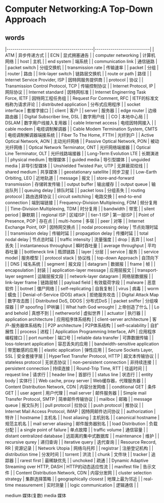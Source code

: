 # Computer Networking:A Top-Down Approach

## words 
|--------------------------------------------|----------------------------|
| ATM                                        | 异步传递方式               |
| ECN                                        | 显式拥塞通告               |
| computer networking                        | 计算机网络                 |
| host                                       | 主机                       |
| end system                                 | 端系统                     |
| communication link                         | 通信链路                   |
| packet switch                              | 分组交换机                 |
| transmission rate                          | 传输速率                   |
| packet                                     | 分组                       |
| router                                     | 路由                       |
| link-layer switch                          | 链路层交换机               |
| route or path                              | 路径                       |
| Internet Service Provider, ISP             | 因特网服务提供商           |
| protocol                                   | 协议                       |
| Transmission Control Protocol, TCP         | 传输控制协议               |
| Internet Protocol, IP                      | 网际协议                   |
| Internet standard                          | 因特网标准                 |
| Internet Enginerring Task Force, IETF      | 因特网工程任务组           |
| Request For Comment, RFC                   | IETF的标准文档称为请求评论 |
| distributed application                    | 分布式应用程序             |
| socket interface                           | 套接字接口                 |
| client                                     | 客户                       |
| server                                     | 服务器                     |
| edge router                                | 边缘路由器                 |
| Digital Subscriber line, DSL               | 数字用户线                 |
| CO                                         | 本地中心局                 |
| DSLAM                                      | 数字用户线接入复用器       |
| cable Internet access                      | 电缆因特网接入             |
| cable modem                                | 电缆调制解调器             |
| Cable Modem Termination System, CMTS       | 电缆调制解调器端接系统     |
| Fiber To The Home, FTTH                    | 光纤到户                   |
| Active Optical Network, AON                | 主动光纤网络               |
| Passive Optical Network, PON               | 被动光纤网络               |
| Optical Network Terminator, ONT            | 光纤网络端接器             |
| Optical Line Terminator, OLT               | 光纤线路端接器             |
| Long-Term Evolution LTE                    | 长期演进                   |
| physical medium                            | 物理媒体                   |
| guided media                               | 导引型媒体                 |
| unguided media                             | 非导引型媒体               |
| Unshielded Twisted Pair, UTP               | 无屏蔽双绞线               |
| shared medium                              | 共享媒体                   |
| geostationary satellite                    | 同步卫星                   |
| Low-Earth Orbiting, LEO                    | 近地轨道                   |
| message                                    | 报文                       |
| store-and-forward transmission             | 存储转发传输               |
| output buffer                              | 输出缓存                   |
| output queue                               | 输出队列                   |
| queuing delay                              | 排队时延                   |
| packet loss                                | 分组丢失                   |
| routing protocol                           | 路由选择协议               |
| circuit switching                          | 电路交换                   |
| end-to-end connection                      | 端到端链接                 |
| Frequency-Division Multiplexing, FDM       | 频分复用                   |
| Time-Division Multiplexing, TDM            | 时分复用                   |
| bandwidth                                  | 带宽                       |
| silent period                              | 静默期                     |
| regional ISP                               | 区域ISP                    |
| tier-1 ISP                                 | 第一层ISP                  |
| Point of Presence, POP                     | 存在点                     |
| multi-home                                 | 多宿                       |
| peer                                       | 对等                       |
| Internet Exchange Point, IXP               | 因特网交换点               |
| nodal processing delay                     | 节点处理时延               |
| transmission delay                         | 传输时延                   |
| propagation delay                          | 传播时延                   |
| total nodal delay                          | 节点总时延                 |
| traffic intensity                          | 流量强度                   |
| drop                                       | 丢弃                       |
| lost                                       | 丢失                       |
| instantaneous throughput                   | 瞬时吞吐量                 |
| average throughput                         | 平均吞吐量                 |
| bottleneck link                            | 瓶颈链路                   |
| layer                                      | 分层                       |
| service                                    | 服务                       |
| service model                              | 服务模型                   |
| protocol stack                             | 协议栈                     |
| top-down Approach                          | 自顶向下                   |
| DNS                                        | 域名系统                   |
| segment                                    | 报文段                     |
| datagram                                   | 数据报                     |
| frame                                      | 帧                         |
| encapsulation                              | 封装                       |
| application-layer message                  | 应用层报文                 |
| transport-layer segment                    | 运输层报文段               |
| network-layer datagram                     | 网络层数据报               |
| link-layer frame                           | 链路层帧                   |
| payload field                              | 有效载荷字段               |
| malware                                    | 恶意软件                   |
| botnet                                     | 僵尸网络                   |
| self-replicating                           | 自我复制                   |
| virus                                      | 病毒                       |
| worm                                       | 蠕虫                       |
| Denial-of-Service (DOS) attack             | 拒绝服务攻击               |
| Digital Attack Map                         | 数字攻击图                 |
| Distributed DoS, DDOS                      | 分布式DoS                  |
| packet sniffer                             | 分组嗅探器                 |
| IP spoofing                                | IP哄骗                     |
| What hath God wrought                      | 上帝创造了什么             |
| Lo and behold                              | 真想不到                   |
| netherworld                                | 虚拟世界                   |
| actuator                                   | 执行器                     |
| application architecture                   | 应用程序体系结构           |
| client-server architecture                 | 客户-服务器体系结构        |
| P2P architecture                           | P2P体系结构                |
| self-scalability                           | 自扩展性                   |
| process                                    | 进程                       |
| Application Programming Interface, API     | 应用程序编程接口           |
| port number                                | 端口号                     |
| reliable data transfer                     | 可靠数据传输               |
| loss-tolerant application                  | 容忍丢失的应用             |
| bandwidth-sensitive application            | 带宽敏感的应用             |
| elastic application                        | 弹性应用                   |
| Secure Sockets Layer, SSL                  | 安全套接字层               |
| HyperText Transfer Protocol, HTTP          | 超文本传输协议             |
| stateless protocol                         | 无状态协议                 |
| non-persistent connection                  | 非持续连接                 |
| persistent connection                      | 持续连接                   |
| Round-Trip Time, RTT                       | 往返时间                   |
| request line                               | 请求行                     |
| header line                                | 首部行                     |
| status line                                | 状态行                     |
| entity body                                | 实体行                     |
| Web cache, proxy server                    | Web缓存器，代理服务器      |
| Content Distribution Network, CDN          | 内容分发网络               |
| conditional GET                            | 条件GET                    |
| user agent                                 | 用户代理                   |
| mail server                                | 邮件服务器                 |
| Simple mail Transfer Protocol, SMTP        | 简单邮件传输协议           |
| mailbox                                    | 邮箱                       |
| message queue                              | 报文队列                   |
| pull protocol                              | 拉协议                     |
| push protocol                              | 推协议                     |
| Internet Mail Access Protocol, IMAP        | 因特网邮件访问协议         |
| authorization                              | 特许                       |
| hostname                                   | 主机名                     |
| host aliasing                              | 主机别名                   |
| canonical hostname                         | 规范主机名                 |
| mail server aliasing                       | 邮件服务器别名             |
| load Distribution                          | 负载分配                   |
| a single point of failure                  | 单点故障                   |
| traffic volume                             | 通信容量                   |
| distant centralized database               | 远距离的集中式数据库       |
| maintenance                                | 维护                       |
| recursive qurey                            | 递归查询                   |
| iterative query                            | 迭代查询                   |
| Resource Record, RR                        | 资源记录                   |
| Network Utopia                             | 网络乌托邦                 |
| registrar                                  | 注册登记机构               |
| distribution time                          | 分发时间                   |
| torrent                                    | 洪流                       |
| chunk                                      | 文件块                     |
| tracker                                    | 追踪器                     |
| rarest first                               | 最稀缺优先                 |
| unchoked                                   | 疏通                       |
| Dynamic Adaptive Streaming over HTTP, DASH | HTTP的动态适应性流         |
| manifest file                              | 告示文件                   |
| Content Distribution Network, CDN          | 内容分发网                 |
| cluster selection strategy                 | 集群选择策略               |
| geographically closest                     | 地理上最为邻近             |
| real-time measurement                      | 实时测量                   |
| logic communication                        | 逻辑通信                   |
|

medium 媒体(复数)
media 媒体
